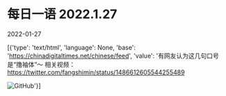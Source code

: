 # 每日一语 2022.1.27

2022-01-27

[{'type': 'text/html', 'language': None, 'base': 'https://chinadigitaltimes.net/chinese/feed', 'value': '有网友认为这几句口号是“撸袖体”～   相关视频：https://twitter.com/fangshimin/status/1486612605544255489  

![GitHub](https://chinadigitaltimes.net/chinese/files/2022/01/image-1643301224131.png)'}]